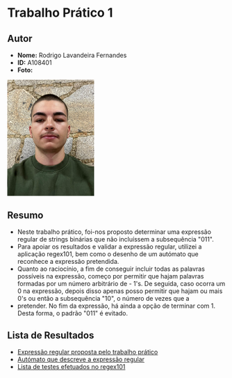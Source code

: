 # Trabalho Prático 1

## Autor
- **Nome:** Rodrigo Lavandeira Fernandes
- **ID:** A108401
- **Foto:** 
<img src="foto.jpeg" alt="Foto do autor" width="200">


## Resumo
- Neste trabalho prático, foi-nos proposto determinar uma expressão regular de strings binárias que não incluíssem a subsequência "011". 
- Para apoiar os resultados e validar a expressão regular, utilizei a aplicação regex101, bem como o desenho de um autómato que reconhece a expressão pretendida.
- Quanto ao raciocínio, a fim de conseguir incluir todas as palavras possíveis na expressão, começo por permitir que hajam palavras formadas por um número arbitrário de - 1's. De seguida, caso ocorra um 0 na expressão, depois disso apenas posso permitir que hajam ou mais 0's ou então a subsequência "10", o número de vezes que a 
- pretender. No fim da expressão, há ainda a opção de terminar com 1. Desta forma, o padrão "011" é evitado. 

## Lista de Resultados
- [Expressão regular proposta pelo trabalho prático](tpc1.txt)
- [Autómato que descreve a expressão regular](automato.jpeg)
- [Lista de testes efetuados no regex101](https://regex101.com/r/CwqLaB/1)